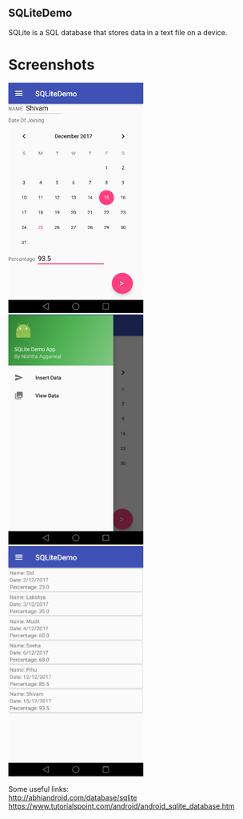 ## SQLiteDemo
SQLite is a SQL database that stores data in a text file on a device. 

# Screenshots  
![alt text](https://github.com/NISHITA97/android-samples/blob/dev/SQLiteDemo/app/src/main/res/drawable/assets/insert.png?raw=true) 
![alt text](https://github.com/NISHITA97/android-samples/blob/dev/SQLiteDemo/app/src/main/res/drawable/assets/nav.png?raw=true) 
![alt text](https://github.com/NISHITA97/android-samples/blob/dev/SQLiteDemo/app/src/main/res/drawable/assets/display.png?raw=true)

  
Some useful links:  
http://abhiandroid.com/database/sqlite  
https://www.tutorialspoint.com/android/android_sqlite_database.htm
